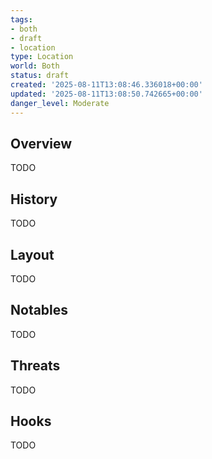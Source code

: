 ```yaml
---
tags:
- both
- draft
- location
type: Location
world: Both
status: draft
created: '2025-08-11T13:08:46.336018+00:00'
updated: '2025-08-11T13:08:50.742665+00:00'
danger_level: Moderate
---
```



## Overview

TODO
## History

TODO
## Layout

TODO
## Notables

TODO
## Threats

TODO
## Hooks

TODO
